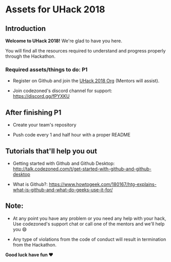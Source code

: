 # Assets for UHack 2018

## Introduction

**Welcome to UHack 2018!** We're glad to have you here.

You will find all the resources required to understand and progress properly through the Hackathon.

### Required assets/things to do: P1

* Register on Github and join the [UHack 2018 Org](https://github.com/UHack2018) (Mentors will assist).

* Join codezoned's discord channel for support: https://discord.gg/fPYXKU

## After finishing P1

* Create your team's repository

* Push code every 1 and half hour with a proper README

## Tutorials that'll help you out

* Getting started with Github and Github Desktop: http://talk.codezoned.com/t/get-started-with-github-and-github-desktop

* What is Github?: https://www.howtogeek.com/180167/htg-explains-what-is-github-and-what-do-geeks-use-it-for/

## Note:

* At any point you have any problem or you need any help with your hack, Use codezoned's support chat or call one of the mentors and we'll help you :smile:

* Any type of violations from the code of conduct will result in termination from the Hackathon.



**Good luck have fun :heart:**
